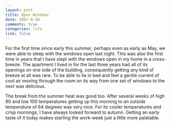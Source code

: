 ```yaml
--- 
layout: post
title: Open Windows
date: 2007-9-10
comments: true
categories: life
link: false
---
```

For the first time since early this summer, perhaps even as early as May, we were able to sleep with the windows open last night.  This was also the first time in years that I have slept with the windows open in my home in a cross-breeze.  The apartment I lived in for the last three years had all of its openings on one side of the building, consequently getting any kind of breeze at all was rare.  To be able to lie in bed and feel a gentle current of cool air moving through the room on its way from one set of windows to the next was delicious.

The break from the summer heat was good too.  After several weeks of high 90 and low 100 temperatures getting up this morning to an outside temperature of 64 degrees was very nice.  For its cooler temperatures and crisp mornings, I have always looked forward to autumn.  Getting an early taste of it today makes starting the work-week just a little more palatable.
